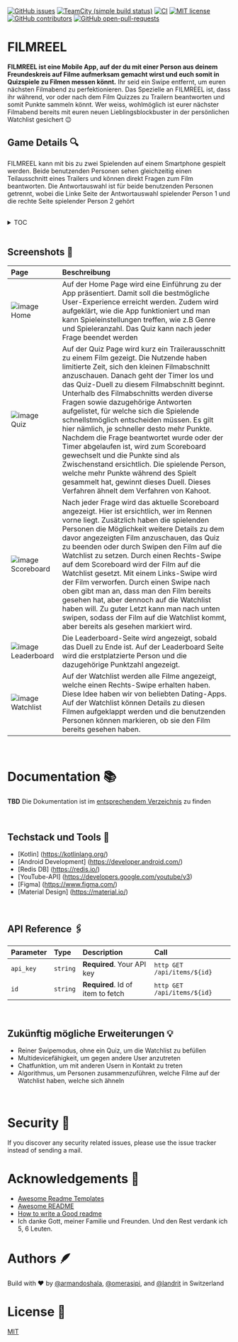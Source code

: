 [![GitHub issues](https://img.shields.io/github/issues/ArmandoShala/FILMREEL)](https://GitHub.com/ArmandoShala/FILMREEL/issues/)
[![TeamCity (simple build status)](https://img.shields.io/teamcity/http/teamcity.jetbrains.com/s/Kotlin_KotlinPublic_Compiler.svg)](https://teamcity.jetbrains.com/buildConfiguration/Kotlin_KotlinPublic_Compiler?branch=%3Cdefault%3E&buildTypeTab=overview&mode=builds)
[![CI](https://github.com/ohmyzsh/ohmyzsh/workflows/CI/badge.svg)](https://github.com/ohmyzsh/ohmyzsh/actions?query=workflow%3ACI)
[![MIT license](https://img.shields.io/badge/License-MIT-blue.svg)](https://lbesson.mit-license.org/)
[![GitHub contributors](https://badgen.net/github/contributors/ArmandoShala/FILMREEL)](https://GitHub.com/ArmandoShala/FILMREEL/graphs/contributors/)
[![GitHub open-pull-requests](https://badgen.net/github/open-prs/ArmandoShala/FILMREEL)](https://github.com/ArmandoShala/FILMREEL/pulls?q=is%3Aopen)

# FILMREEL

**FILMREEL ist eine Mobile App, auf der du mit einer Person aus deinem Freundeskreis auf Filme aufmerksam gemacht wirst und euch somit in Quizspiele zu Filmen messen könnt.**
Ihr seid ein Swipe entfernt, um euren nächsten Filmabend zu perfektionieren. Das Spezielle an FILMREEL ist, dass ihr während, vor oder nach dem Film Quizzes zu Trailern beantworten und somit Punkte sammeln könnt. Wer weiss, wohlmöglich ist eurer nächster Filmabend bereits mit euren neuen Lieblingsblockbuster in der persönlichen Watchlist gesichert 😉

## Game Details 🔍
FILMREEL kann mit bis zu zwei Spielenden auf einem Smartphone gespielt werden. Beide benutzenden Personen sehen gleichzeitig einen Teilausschnitt eines Trailers und können direkt Fragen zum Film beantworten. Die Antwortauswahl ist für beide benutzenden Personen getrennt, wobei die Linke Seite der Antwortauswahl spielender Person 1 und die rechte Seite spielender Person 2 gehört

<br >

<details>
  <summary>TOC</summary>

<!--ts-->
- [FILMREEL](#filmreel)
  - [Game Details 🔍](#game-details-)
  - [Screenshots 📸](#screenshots-)
- [Documentation 📚](#documentation-)
  - [Techstack und Tools 🧰](#techstack-und-tools-)
  - [API Reference 🖇️](#api-reference-️)
  - [Zukünftig mögliche Erweiterungen 💡](#zukünftig-mögliche-erweiterungen-)
- [Security 👮](#security-)
- [Acknowledgements 🙏](#acknowledgements-)
- [Authors 🪶](#authors-)
- [License 📝](#license-)

<!--te-->
</details>

<br >

## Screenshots 📸

| Page   | Beschreibung |
| :------------- | :------------- |
| ![image](https://user-images.githubusercontent.com/11156050/192164143-dab7bfa6-6209-4faf-a1d8-74e0acadc678.png) Home | Auf der Home Page wird eine Einführung zu der App präsentiert. Damit soll die bestmögliche User-Experience erreicht werden. Zudem wird aufgeklärt, wie die App funktioniert und man kann Spieleinstellungen treffen, wie z.B Genre und Spieleranzahl. Das Quiz kann nach jeder Frage beendet werden  |
| ![image](https://user-images.githubusercontent.com/11156050/192164631-9294bf0b-2ec7-4030-a7ba-271556c92036.png) Quiz | Auf der Quiz Page wird kurz ein Trailerausschnitt zu einem Film gezeigt. Die Nutzende haben limitierte Zeit, sich den kleinen Filmabschnitt anzuschauen. Danach geht der Timer los und das Quiz-Duell zu diesem Filmabschnitt beginnt. Unterhalb des Filmabschnitts werden diverse Fragen sowie dazugehörige Antworten aufgelistet, für welche sich die Spielende schnellstmöglich entscheiden müssen. Es gilt hier nämlich, je schneller desto mehr Punkte. Nachdem die Frage beantwortet wurde oder der Timer abgelaufen ist, wird zum Scoreboard gewechselt und die Punkte sind als Zwischenstand ersichtlich. Die spielende Person, welche mehr Punkte während des Spielt gesammelt hat, gewinnt dieses Duell. Dieses Verfahren ähnelt dem Verfahren von Kahoot. |
| ![image](https://user-images.githubusercontent.com/11156050/192164635-e5aae3f7-1b8e-4326-ac2f-9389c3946934.png) Scoreboard | Nach jeder Frage wird das aktuelle Scoreboard angezeigt. Hier ist ersichtlich, wer im Rennen vorne liegt. Zusätzlich haben die spielenden Personen die Möglichkeit weitere Details zu dem davor angezeigten Film anzuschauen, das Quiz zu beenden oder durch Swipen den Film auf die Watchlist zu setzen. Durch einen Rechts-Swipe auf dem Scoreboard wird der Film auf die Watchlist gesetzt. Mit einem Links-Swipe wird der Film verworfen. Durch einen Swipe nach oben gibt man an, dass man den Film bereits gesehen hat, aber dennoch auf die Watchlist haben will. Zu guter Letzt kann man nach unten swipen, sodass der Film auf die Watchlist kommt, aber bereits als gesehen markiert wird. |
| ![image](https://user-images.githubusercontent.com/11156050/192164640-93deafac-f424-434d-8f45-9450f0b8549e.png) Leaderboard | Die Leaderboard-Seite wird angezeigt, sobald das Duell zu Ende ist. Auf der Leaderboard Seite wird die erstplatzierte Person und die dazugehörige Punktzahl angezeigt. |
| ![image](https://user-images.githubusercontent.com/11156050/192164643-1e0c7db7-a17f-4f48-9d53-2e1f9b244946.png) Watchlist | Auf der Watchlist werden alle Filme angezeigt, welche einen Rechts-Swipe erhalten haben. Diese Idee haben wir von beliebten Dating-Apps. Auf der Watchlist können Details zu diesen Filmen aufgeklappt werden und die benutzenden Personen können markieren, ob sie den Film bereits gesehen haben. |

<br >

# Documentation 📚
**TBD** Die Dokumentation ist im [entsprechendem Verzeichnis](https://linktodocumentation) zu finden

<br >

## Techstack und Tools 🧰
* [Kotlin] (https://kotlinlang.org/)
* [Android Development] (https://developer.android.com/)
* [Redis DB] (https://redis.io/)
* [YouTube-API] (https://developers.google.com/youtube/v3)
* [Figma] (https://www.figma.com/)
* [Material Design] (https://material.io/)


<br >

## API Reference 🖇️

| Parameter | Type     | Description                | Call |
| :-------- | :------- | :------------------------- | :--- |
| `api_key` | `string` | **Required**. Your API key | `http GET /api/items/${id}` |
| `id`      | `string` | **Required**. Id of item to fetch | `http GET /api/items/${id}` |

<br >

## Zukünftig mögliche Erweiterungen 💡
* Reiner Swipemodus, ohne ein Quiz, um die Watchlist zu befüllen
* Multidevicefähigkeit, um gegen andere User anzutreten
* Chatfunktion, um mit anderen Usern in Kontakt zu treten
* Algorithmus, um Personen zusammenzuführen, welche Filme auf der Watchlist haben, welche sich ähneln

<br >


# Security 👮

If you discover any security related issues, please use the issue tracker instead of sending a mail.


# Acknowledgements 🙏

 - [Awesome Readme Templates](https://awesomeopensource.com/project/elangosundar/awesome-README-templates)
 - [Awesome README](https://github.com/matiassingers/awesome-readme)
 - [How to write a Good readme](https://bulldogjob.com/news/449-how-to-write-a-good-readme-for-your-github-project)
 - Ich danke Gott, meiner Familie und Freunden. Und den Rest verdank ich 5, 6 Leuten.


# Authors 🪶
Build with ❤️ by [@armandoshala](https://www.github.com/armandoshala), [@omerasipi](https://www.github.com/omerasipi), and [@landrit](https://www.github.com/landrit) in Switzerland

# License 📝

[MIT](https://choosealicense.com/licenses/mit/)


